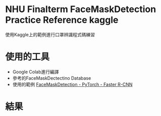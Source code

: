# NHU Finalterm FaceMaskDetection Practice Reference kaggle  
使用Kaggle上的範例進行口罩辨識程式碼練習
# 使用的工具
- Google Colab進行編譯
- 參考的FaceMaskDectectino Database
- 使用的範例 [FaceMaskDetection - PyTorch - Faster R-CNN](https://www.kaggle.com/code/franciscop9/facemaskdetection-pytorch-faster-r-cnn)
# 結果
